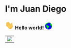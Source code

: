 # I'm Juan Diego

### <img src="https://github.com/JuanDiegogit/JuanDiegogit/blob/main/Hi.gif" width="29px"> Hello world!&nbsp;<img src="https://github.com/JuanDiegogit/JuanDiegogit/blob/main/Earth.gif" width="24px">


<table width="100%"  border="0" cellpadding="0" cellspacing="0">
  <tr>
    <td align="center">
      <img align="left" src="https://github-readme-stats.vercel.app/api?username=JuanDiegogit&show_icons=true&theme=dracula" />
    </td>
  </tr>
</table>
